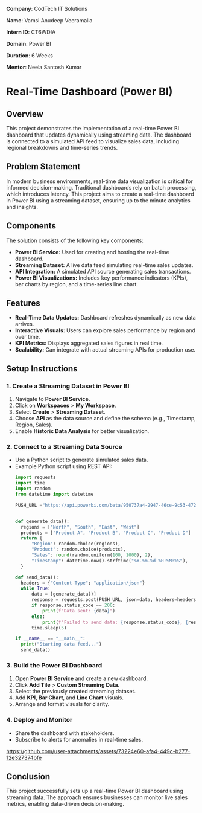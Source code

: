 **Company**: CodTech IT Solutions

**Name**: Vamsi Anudeep Veeramalla

**Intern ID**: CT6WDIA

**Domain**: Power BI

**Duration**: 6 Weeks

**Mentor**: Neela Santosh Kumar

# Real-Time Dashboard (Power BI)

## Overview
This project demonstrates the implementation of a real-time Power BI dashboard that updates dynamically using streaming data. The dashboard is connected to a simulated API feed to visualize sales data, including regional breakdowns and time-series trends.

## Problem Statement
In modern business environments, real-time data visualization is critical for informed decision-making. Traditional dashboards rely on batch processing, which introduces latency. This project aims to create a real-time dashboard in Power BI using a streaming dataset, ensuring up to the minute analytics and insights.

## Components
The solution consists of the following key components:
- **Power BI Service:** Used for creating and hosting the real-time dashboard.
- **Streaming Dataset:** A live data feed simulating real-time sales updates.
- **API Integration:** A simulated API source generating sales transactions.
- **Power BI Visualizations:** Includes key performance indicators (KPIs), bar charts by region, and a time-series line chart.

## Features
- **Real-Time Data Updates:** Dashboard refreshes dynamically as new data arrives.
- **Interactive Visuals:** Users can explore sales performance by region and over time.
- **KPI Metrics:** Displays aggregated sales figures in real time.
- **Scalability:** Can integrate with actual streaming APIs for production use.

## Setup Instructions
### 1. Create a Streaming Dataset in Power BI
1. Navigate to **Power BI Service**.
2. Click on **Workspaces** > **My Workspace**.
3. Select **Create** > **Streaming Dataset**.
4. Choose **API** as the data source and define the schema (e.g., Timestamp, Region, Sales).
5. Enable **Historic Data Analysis** for better visualization.

### 2. Connect to a Streaming Data Source
- Use a Python script to generate simulated sales data.
- Example Python script using REST API:
  ```python
  import requests
  import time
  import random
  from datetime import datetime

  PUSH_URL ="https://api.powerbi.com/beta/950737a4-2947-46ce-9c53-4728f01fd598/datasets/51853dc9-0e6e-4705-835e-68cdb7a7d0d3/rows?experience=power-bi&key=ffqvqF5WVx%2ByrRVG1flt2RBxL%2F2jkf05Xtc7ne7KCPbYEo4tLNBm%2FLiP1on0fNXDkUQ3IIbT5KQ%2BnjBW9f5Fsw%3D%3D"


  def generate_data():
    regions = ["North", "South", "East", "West"]
    products = ["Product A", "Product B", "Product C", "Product D"]
    return {
        "Region": random.choice(regions),
        "Product": random.choice(products),
        "Sales": round(random.uniform(100, 1000), 2),
        "Timestamp": datetime.now().strftime("%Y-%m-%d %H:%M:%S"),
    }

  def send_data():
    headers = {"Content-Type": "application/json"}
    while True:
        data = [generate_data()]  
        response = requests.post(PUSH_URL, json=data, headers=headers)
        if response.status_code == 200:
            print(f"Data sent: {data}")
        else:
            print(f"Failed to send data: {response.status_code}, {response.text}")
        time.sleep(5)

  if __name__ == "__main__":
    print("Starting data feed...")
    send_data()


### 3. Build the Power BI Dashboard
1. Open **Power BI Service** and create a new dashboard.
2. Click **Add Tile** > **Custom Streaming Data**.
3. Select the previously created streaming dataset.
4. Add **KPI**, **Bar Chart**, and **Line Chart** visuals.
5. Arrange and format visuals for clarity.

### 4. Deploy and Monitor
- Share the dashboard with stakeholders.
- Subscribe to alerts for anomalies in real-time sales.

https://github.com/user-attachments/assets/73224e60-afa4-449c-b277-12e327374bfe

## Conclusion
This project successfully sets up a real-time Power BI dashboard using streaming data. The approach ensures businesses can monitor live sales metrics, enabling data-driven decision-making.
